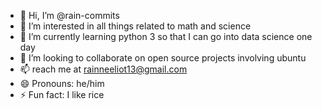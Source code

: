 - 👋 Hi, I’m @rain-commits
- 👀 I’m interested in all things related to math and science
- 🌱 I’m currently learning python 3 so that I can go into data science one day
- 💞️ I’m looking to collaborate on open source projects involving ubuntu
- 📫 reach me at rainneeliot13@gmail.com
- 😄 Pronouns: he/him
- ⚡ Fun fact: I like rice

<!---
rain-commits/rain-commits is a ✨ special ✨ repository because its `README.md` (this file) appears on your GitHub profile.
You can click the Preview link to take a look at your changes.
--->
